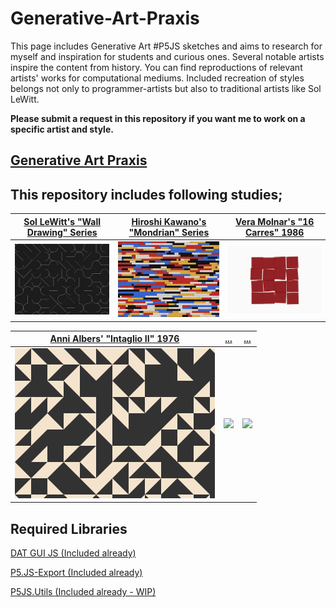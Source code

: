 # Generative-Art-Praxis
This page includes Generative Art #P5JS sketches and aims to research for myself and inspiration for students and curious ones. Several notable artists inspire the content from history. You can find reproductions of relevant artists' works for computational mediums. Included recreation of styles belongs not only to programmer-artists but also to traditional artists like Sol LeWitt.

**Please submit a request in this repository if you want me to work on a specific artist and style.**

## [Generative Art Praxis](https://github.com/alptugan/Generative-Art-Praxis)


## This repository includes following studies;

[Sol LeWitt's "Wall Drawing" Series](https://github.com/alptugan/Generative-Art-Praxis/tree/main/01_Sol_Lewitt_Wall_drawing_generator_01) | [Hiroshi Kawano's "Mondrian" Series](https://github.com/alptugan/Generative-Art-Praxis/tree/main/03_Hiroshi-Kawano) | [Vera Molnar's "16 Carres" 1986](https://github.com/alptugan/Generative-Art-Praxis/tree/main/04_Vera_Molnar-16_Carres_1986)
------------- | ------------- | -------------
![](01_Sol_Lewitt_Wall_drawing_generator_01/export/ss.jpg)  | ![](03_Hiroshi-Kawano/export/ss.jpg) | ![](04_Vera_Molnar-16_Carres_1986/export/ss.png)

[Anni Albers' "Intaglio II" 1976](https://github.com/alptugan/Generative-Art-Praxis/tree/main/05_Annie_Albers-Intaglio_II-1976) | [...](#) | [...](#)
------------- | ------------- | -------------
![](05_Annie_Albers-Intaglio_II-1976/export/ss.png)  | ![](#) | ![](#)


## Required Libraries
[DAT GUI JS (Included already)](https://github.com/dataarts/dat.gui)

[P5.JS-Export (Included already)](https://github.com/drskullster/p5.js-export)

[P5JS.Utils (Included already - WIP)](https://github.com/alptugan/p5.utils)
